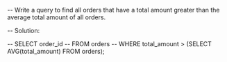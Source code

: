 -- Write a query to find all orders that have a total amount greater than the average total amount of all orders.

-- Solution:

-- SELECT order_id 
-- FROM orders 
-- WHERE total_amount > (SELECT AVG(total_amount) FROM orders);